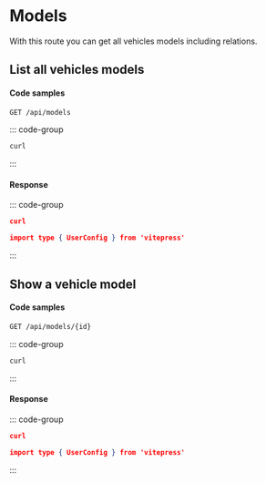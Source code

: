 # Models

With this route you can get all vehicles models including relations.

## List all vehicles models <Badge type="tip" text="GET"/>

#### Code samples

```bash
GET /api/models
```

::: code-group

```bash :line-numbers {3} [cURL]
curl
```

:::

#### Response

::: code-group

```json :line-numbers {3} [Example response]
curl
```

```json :line-numbers {3} [Response schema]
import type { UserConfig } from 'vitepress'
```

:::

## Show a vehicle model <Badge type="tip" text="GET"/>

#### Code samples

```bash
GET /api/models/{id}
```

::: code-group

```bash :line-numbers {3} [cURL]
curl
```

:::

#### Response

::: code-group

```json :line-numbers {3} [Example response]
curl
```

```json :line-numbers {3} [Response schema]
import type { UserConfig } from 'vitepress'
```

:::
